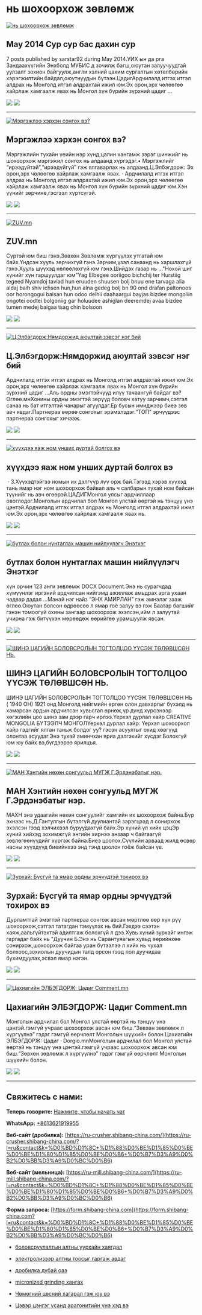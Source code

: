# нь шохоорхож зөвлөмж

<a href="https://swt.shibang-china.com/?l=ru&img&k=%D0%BD%D1%8C+%D1%88%D0%BE%D1%85%D0%BE%D0%BE%D1%80%D1%85%D0%BE%D0%B6+%D0%B7%D3%A9%D0%B2%D0%BB%D3%A9%D0%BC%D0%B6" target="_blank">![нь шохоорхож зөвлөмж](http://static.shibang-china.com/all-800x300/352.jpg)</a>

## May 2014 Сур сур бас дахин сур
7 posts published by sarstar92 during May 2014.УИХ ын да рга Зандаахүүгийн Энхболд МУБИС д зочилж багш,оюутан залуучуудтай уулзалт зохион байгуулж,англи хэлний цахим сургалтын хөтөлбөрийн хэрэгжилтийн байдал,оюутнуудын бүтээн.ЦадигАрдчилалд итгэх итгэл алдрах нь Монголд итгэл алдрахтай ижил юм.Эх орон,эрх чөлөөгөө хайрлаж хамгаалж явах нь Монгол хүн бүрийн зүрхний цадиг …


<a href="https://whatsapp.shibangsoft.com/WhatsApp.php" target="_blank" title="WhatsApp">![](http://static.shibang-china.com/icon/whatsapp.png)</a> <a href="https://swt.shibang-china.com/?l=ru&icon&k=%D0%BD%D1%8C+%D1%88%D0%BE%D1%85%D0%BE%D0%BE%D1%80%D1%85%D0%BE%D0%B6+%D0%B7%D3%A9%D0%B2%D0%BB%D3%A9%D0%BC%D0%B6" target="_blank">![](http://static.shibang-china.com/icon/chat-ru.png)</a>

---

<a href="https://swt.shibang-china.com/?l=ru&img&k=%D0%BD%D1%8C+%D1%88%D0%BE%D1%85%D0%BE%D0%BE%D1%80%D1%85%D0%BE%D0%B6+%D0%B7%D3%A9%D0%B2%D0%BB%D3%A9%D0%BC%D0%B6" target="_blank">![Мэргэжлээ хэрхэн сонгох вэ?](http://static.shibang-china.com/all-800x300/1365.jpg)</a>

## Мэргэжлээ хэрхэн сонгох вэ?
Мэргэжлийн тухайн үеийн нэр хүнд,цалин хангамж зэрэг шинжийг нь шохоорхож мэргэжил сонгох нь алдаанд хүргэдэг.• Мэргэжлийг “ирээдүйтэй”,“ирээдүйгүй” гэж ялгаварлах нь алдаанд.Ц.Элбэгдорж: Эх орон,эрх чөлөөгөө хайрлаж хамгаалж явах.&nbsp;&#0183;&#32;Ардчилалд итгэх итгэл алдрах нь Монголд итгэл алдрахтай ижил юм.Эх орон,эрх чөлөөгөө хайрлаж хамгаалж явах нь Монгол хүн бүрийн зүрхний цадиг юм.Хэн үүнийг зөрчинө,гэсгээл хүртсүгэй.


<a href="https://whatsapp.shibangsoft.com/WhatsApp.php" target="_blank" title="WhatsApp">![](http://static.shibang-china.com/icon/whatsapp.png)</a> <a href="https://swt.shibang-china.com/?l=ru&icon&k=%D0%BD%D1%8C+%D1%88%D0%BE%D1%85%D0%BE%D0%BE%D1%80%D1%85%D0%BE%D0%B6+%D0%B7%D3%A9%D0%B2%D0%BB%D3%A9%D0%BC%D0%B6" target="_blank">![](http://static.shibang-china.com/icon/chat-ru.png)</a>

---

<a href="https://swt.shibang-china.com/?l=ru&img&k=%D0%BD%D1%8C+%D1%88%D0%BE%D1%85%D0%BE%D0%BE%D1%80%D1%85%D0%BE%D0%B6+%D0%B7%D3%A9%D0%B2%D0%BB%D3%A9%D0%BC%D0%B6" target="_blank">![ZUV.mn](http://static.shibang-china.com/all-800x300/724.jpg)</a>

## ZUV.mn
Сүртэй юм биш гэнэ.Зөвхөн Зөвлөмж хүргүүлэх утгатай юм байх.Үндсэн хууль зөрчихгүй гэнэ.Зарчим,үзэл санаанд нь харшлахгүй гэнэ.Хууль шүүхэд нөлөөлөхгүй юм гэнэ.Шийдэх газар нь …&quot;Нохой шиг хүнийг хүн гаршуулдаг юм&quot;Yag Elbegee ooriigoo bichchij ter Hurstiig tegeed Nyamdoj taviad hun eruuden shuusen bolj bnuu ene tarvaga alia aldaj baih shiv ichsen hun,hun alna gedeg bolj bn 90 ond drafan paltonoos oor horongogui baisan hun odoo delhii daahaargui bayjas bizdee mongoliin ongotei oodtei bolgoniig gar holuudee ashiglan deeremdej avaa bizdee tumen medej baigaa tsag chin bolsoon


<a href="https://whatsapp.shibangsoft.com/WhatsApp.php" target="_blank" title="WhatsApp">![](http://static.shibang-china.com/icon/whatsapp.png)</a> <a href="https://swt.shibang-china.com/?l=ru&icon&k=%D0%BD%D1%8C+%D1%88%D0%BE%D1%85%D0%BE%D0%BE%D1%80%D1%85%D0%BE%D0%B6+%D0%B7%D3%A9%D0%B2%D0%BB%D3%A9%D0%BC%D0%B6" target="_blank">![](http://static.shibang-china.com/icon/chat-ru.png)</a>

---

<a href="https://swt.shibang-china.com/?l=ru&img&k=%D0%BD%D1%8C+%D1%88%D0%BE%D1%85%D0%BE%D0%BE%D1%80%D1%85%D0%BE%D0%B6+%D0%B7%D3%A9%D0%B2%D0%BB%D3%A9%D0%BC%D0%B6" target="_blank">![Ц.Элбэгдорж:Нямдоржид аюултай зэвсэг нэг бий](http://static.shibang-china.com/all-800x300/718.jpg)</a>

## Ц.Элбэгдорж:Нямдоржид аюултай зэвсэг нэг бий
Ардчилалд итгэх итгэл алдрах нь Монголд итгэл алдрахтай ижил юм.Эх орон,эрх чөлөөгөө хайрлаж хамгаалж явах нь Монгол хүн бүрийн зүрхний цадиг …Аль ордны эмэгтэйчүүд илүү тачаангуй байдаг вэ? Өглөө.мнХонины ордны эмэгтэй зөрүүд боловч хатуу зарчимч,сэтгэл санаа нь бат итгэлтэй чанарыг агуулдаг.Ер бусын имиджээр биеэ зөв авч явдаг.Партнераа өөрөө сонгохыг эрэмэлздэг.“ТОП” эрчүүдээс партнераа сонгохыг хичээж.


<a href="https://whatsapp.shibangsoft.com/WhatsApp.php" target="_blank" title="WhatsApp">![](http://static.shibang-china.com/icon/whatsapp.png)</a> <a href="https://swt.shibang-china.com/?l=ru&icon&k=%D0%BD%D1%8C+%D1%88%D0%BE%D1%85%D0%BE%D0%BE%D1%80%D1%85%D0%BE%D0%B6+%D0%B7%D3%A9%D0%B2%D0%BB%D3%A9%D0%BC%D0%B6" target="_blank">![](http://static.shibang-china.com/icon/chat-ru.png)</a>

---

<a href="https://swt.shibang-china.com/?l=ru&img&k=%D0%BD%D1%8C+%D1%88%D0%BE%D1%85%D0%BE%D0%BE%D1%80%D1%85%D0%BE%D0%B6+%D0%B7%D3%A9%D0%B2%D0%BB%D3%A9%D0%BC%D0%B6" target="_blank">![хүүхдээ яаж ном унших дуртай болгох вэ](http://static.shibang-china.com/all-800x300/591.jpg)</a>

## хүүхдээ яаж ном унших дуртай болгох вэ
&nbsp;&#0183;&#32;3.Хүүхэдтэйгээ номын их дэлгүүр лүү орж бай.Тэгээд хэрэв хүүхэд тань ямар нэг ном шохоорхож байвал аль ч салбарын тухай ном байсан түүнийг нь авч өгөөрэй.ЦАДИГМонгол улсыг ардчиллаар овоглодог.Монголын ардчилал бол Монгол улстай өөртэй нь тэнцүү үнэ цэнтэй.Ардчилалд итгэх итгэл алдрах нь Монголд итгэл алдрахтай ижил юм.Эх орон,эрх чөлөөгөө хайрлаж хамгаалж явах нь.


<a href="https://whatsapp.shibangsoft.com/WhatsApp.php" target="_blank" title="WhatsApp">![](http://static.shibang-china.com/icon/whatsapp.png)</a> <a href="https://swt.shibang-china.com/?l=ru&icon&k=%D0%BD%D1%8C+%D1%88%D0%BE%D1%85%D0%BE%D0%BE%D1%80%D1%85%D0%BE%D0%B6+%D0%B7%D3%A9%D0%B2%D0%BB%D3%A9%D0%BC%D0%B6" target="_blank">![](http://static.shibang-china.com/icon/chat-ru.png)</a>

---

<a href="https://swt.shibang-china.com/?l=ru&img&k=%D0%BD%D1%8C+%D1%88%D0%BE%D1%85%D0%BE%D0%BE%D1%80%D1%85%D0%BE%D0%B6+%D0%B7%D3%A9%D0%B2%D0%BB%D3%A9%D0%BC%D0%B6" target="_blank">![бутлах болон нунтаглах машин нийлүүлэгч Энэтхэг](http://static.shibang-china.com/all-800x300/619.jpg)</a>

## бутлах болон нунтаглах машин нийлүүлэгч Энэтхэг
хүн орчин 123 анги зөвлөмж DOCX Document.Энэ нь сурагчдад хүмүүнлэг иргэний ардчилсан нийгэмд ажиллаж амьдрах арга ухаан чадвар дадал …Манай нэг найз “ЭНХ АМИРЛАН” гэж эмнэлэг зааж өглөө.Оюутан болсон өдрөөсөө л ямар гоё залуу вэ гэж Баатар багшийг гэнэн томоогүй охины зангаар шохоорхож эхэлсэн,ийм л залуутай учирна гэж битүүхэн мөрөөдөж өөрийгөө урамшуулж явсан.


<a href="https://whatsapp.shibangsoft.com/WhatsApp.php" target="_blank" title="WhatsApp">![](http://static.shibang-china.com/icon/whatsapp.png)</a> <a href="https://swt.shibang-china.com/?l=ru&icon&k=%D0%BD%D1%8C+%D1%88%D0%BE%D1%85%D0%BE%D0%BE%D1%80%D1%85%D0%BE%D0%B6+%D0%B7%D3%A9%D0%B2%D0%BB%D3%A9%D0%BC%D0%B6" target="_blank">![](http://static.shibang-china.com/icon/chat-ru.png)</a>

---

<a href="https://swt.shibang-china.com/?l=ru&img&k=%D0%BD%D1%8C+%D1%88%D0%BE%D1%85%D0%BE%D0%BE%D1%80%D1%85%D0%BE%D0%B6+%D0%B7%D3%A9%D0%B2%D0%BB%D3%A9%D0%BC%D0%B6" target="_blank">![ШИНЭ ЦАГИЙН БОЛОВСРОЛЫН ТОГТОЛЦОО ҮҮСЭЖ ТӨЛӨВШСӨН НЬ.](http://static.shibang-china.com/all-800x300/686.jpg)</a>

## ШИНЭ ЦАГИЙН БОЛОВСРОЛЫН ТОГТОЛЦОО ҮҮСЭЖ ТӨЛӨВШСӨН НЬ.
ШИНЭ ЦАГИЙН БОЛОВСРОЛЫН ТОГТОЛЦОО ҮҮСЭЖ ТӨЛӨВШСӨН НЬ ( 1940 ОН) 1921 онд Монголд нийгмийн өргөн олон давхаргыг бүхэлд нь хамарсан ардын ардчилсан хувьсгал өрнөж,үр дүнд хүрсэнээр хөгжлийн цоо шинэ зам дээр гарч ирлээ.Үерхэл дурлал хайр CREATIVE MONGOLIA БҮТЭЭЛЧ МОНГОЛҮерхэл дурлал хайр: Үерхэл шохоорхол хайр гэдгийг ялган таньж болдог уу? гэсэн асуултыг охид хөвгүүд олонтаа асуудаг.Энэ тухай аминчхан яриа дэлгэхийг хүсдэг.Болохгүй юм юу байх вэ,бүгдээрээ ярилцъя.


<a href="https://whatsapp.shibangsoft.com/WhatsApp.php" target="_blank" title="WhatsApp">![](http://static.shibang-china.com/icon/whatsapp.png)</a> <a href="https://swt.shibang-china.com/?l=ru&icon&k=%D0%BD%D1%8C+%D1%88%D0%BE%D1%85%D0%BE%D0%BE%D1%80%D1%85%D0%BE%D0%B6+%D0%B7%D3%A9%D0%B2%D0%BB%D3%A9%D0%BC%D0%B6" target="_blank">![](http://static.shibang-china.com/icon/chat-ru.png)</a>

---

<a href="https://swt.shibang-china.com/?l=ru&img&k=%D0%BD%D1%8C+%D1%88%D0%BE%D1%85%D0%BE%D0%BE%D1%80%D1%85%D0%BE%D0%B6+%D0%B7%D3%A9%D0%B2%D0%BB%D3%A9%D0%BC%D0%B6" target="_blank">![МАН Хэнтийн нөхөн сонгуульд МУГЖ Г.Эрдэнэбатыг нэр.](http://static.shibang-china.com/all-800x300/238.jpg)</a>

## МАН Хэнтийн нөхөн сонгуульд МУГЖ Г.Эрдэнэбатыг нэр.
МАХН энэ удаагийн нөхөн сонгуулийг хамгийн их шохоорхож байна.Бүр эхнээс нь,Д.Гантулгын бүтэлгүй дуулиантай зэрэгцээд л сонирхож эхэлсэн гээд хэлчихвэл буруудахгүй байх.Эр хүний үл хийх цэцЭр хүний хийхэд зохимжгүй энгийн хирнээ анзаар ч байгаагүй зөвлөгөөнүүдийг хүргэж байна.Биеэ цоолох.Сүүлийн арваад жилд өсвөр насны хүүхдүүд биеийнхээ энд тэнд цоолон гоёж байсан үе.


<a href="https://whatsapp.shibangsoft.com/WhatsApp.php" target="_blank" title="WhatsApp">![](http://static.shibang-china.com/icon/whatsapp.png)</a> <a href="https://swt.shibang-china.com/?l=ru&icon&k=%D0%BD%D1%8C+%D1%88%D0%BE%D1%85%D0%BE%D0%BE%D1%80%D1%85%D0%BE%D0%B6+%D0%B7%D3%A9%D0%B2%D0%BB%D3%A9%D0%BC%D0%B6" target="_blank">![](http://static.shibang-china.com/icon/chat-ru.png)</a>

---

<a href="https://swt.shibang-china.com/?l=ru&img&k=%D0%BD%D1%8C+%D1%88%D0%BE%D1%85%D0%BE%D0%BE%D1%80%D1%85%D0%BE%D0%B6+%D0%B7%D3%A9%D0%B2%D0%BB%D3%A9%D0%BC%D0%B6" target="_blank">![Зурхай: Бүсгүй та ямар ордны эрчүүдтэй тохирох вэ](http://static.shibang-china.com/all-800x300/913.jpg)</a>

## Зурхай: Бүсгүй та ямар ордны эрчүүдтэй тохирох вэ
Дурламтгай эмэгтэй партнераа сонгож авсан мөртлөө өөр хүн рүү шохоорхож,сэтгэл татагдан тэмүүлэх нь бий.Гэхдээ сээтэн хаяж,аальгүйтэхтэй адилтгаж болохгүй л дээ.Хувь хүний зурхайг ингэж гаргадаг байх нь &quot;Дуучин Б.Энэ нь Сарантуяагын хувьд өөрийнхөө сонирхож,шохоорхож байгаа уран бүтээлээ л хийх нь чухал болхоос,зохиолын дуучидын талд орсон гээд поп дуучидаа бухимдуулах,эсвэл ямар нэгэн.


<a href="https://whatsapp.shibangsoft.com/WhatsApp.php" target="_blank" title="WhatsApp">![](http://static.shibang-china.com/icon/whatsapp.png)</a> <a href="https://swt.shibang-china.com/?l=ru&icon&k=%D0%BD%D1%8C+%D1%88%D0%BE%D1%85%D0%BE%D0%BE%D1%80%D1%85%D0%BE%D0%B6+%D0%B7%D3%A9%D0%B2%D0%BB%D3%A9%D0%BC%D0%B6" target="_blank">![](http://static.shibang-china.com/icon/chat-ru.png)</a>

---

<a href="https://swt.shibang-china.com/?l=ru&img&k=%D0%BD%D1%8C+%D1%88%D0%BE%D1%85%D0%BE%D0%BE%D1%80%D1%85%D0%BE%D0%B6+%D0%B7%D3%A9%D0%B2%D0%BB%D3%A9%D0%BC%D0%B6" target="_blank">![Цахиагийн ЭЛБЭГДОРЖ: Цадиг Comment.mn](http://static.shibang-china.com/all-800x300/810.jpg)</a>

## Цахиагийн ЭЛБЭГДОРЖ: Цадиг Comment.mn
Монголын ардчилал бол Монгол улстай өөртэй нь тэнцүү үнэ цэнтэй.гэмгүй учраас шохоорхож авсан юм биш.“Зөвхөн зөвлөмж л хүргүүлнэ” гэдэг гэмгүй өөрчлөлт Монголын шүүхийн болон.Цахиагийн ЭЛБЭГДОРЖ: Цадиг &#183; Dorgio.mnМонголын ардчилал бол Монгол улстай өөртэй нь тэнцүү үнэ цэнтэй.гэмгүй учраас шохоорхож авсан юм биш.“Зөвхөн зөвлөмж л хүргүүлнэ” гэдэг гэмгүй өөрчлөлт Монголын шүүхийн болон.


<a href="https://whatsapp.shibangsoft.com/WhatsApp.php" target="_blank" title="WhatsApp">![](http://static.shibang-china.com/icon/whatsapp.png)</a> <a href="https://swt.shibang-china.com/?l=ru&icon&k=%D0%BD%D1%8C+%D1%88%D0%BE%D1%85%D0%BE%D0%BE%D1%80%D1%85%D0%BE%D0%B6+%D0%B7%D3%A9%D0%B2%D0%BB%D3%A9%D0%BC%D0%B6" target="_blank">![](http://static.shibang-china.com/icon/chat-ru.png)</a>

---
## Свяжитесь с нами:

**Теперь говорите:** [Нажмите, чтобы начать чат](https://swt.shibang-china.com?l=ru&contact&k=%D0%BD%D1%8C+%D1%88%D0%BE%D1%85%D0%BE%D0%BE%D1%80%D1%85%D0%BE%D0%B6+%D0%B7%D3%A9%D0%B2%D0%BB%D3%A9%D0%BC%D0%B6)

**WhatsApp:**  [+8613621919955](https://whatsapp.shibangsoft.com/WhatsApp.php)

**Веб-сайт (дробилка):** [https://ru-crusher.shibang-china.com/](https://ru-crusher.shibang-china.com/?l=ru&contact&k=%D0%BD%D1%8C+%D1%88%D0%BE%D1%85%D0%BE%D0%BE%D1%80%D1%85%D0%BE%D0%B6+%D0%B7%D3%A9%D0%B2%D0%BB%D3%A9%D0%BC%D0%B6)

**Веб-сайт (мельница):** [https://ru-mill.shibang-china.com/](https://ru-mill.shibang-china.com/?l=ru&contact&k=%D0%BD%D1%8C+%D1%88%D0%BE%D1%85%D0%BE%D0%BE%D1%80%D1%85%D0%BE%D0%B6+%D0%B7%D3%A9%D0%B2%D0%BB%D3%A9%D0%BC%D0%B6)

**Форма запроса:** [https://form.shibang-china.com](https://form.shibang-china.com?l=ru&contact&k=%D0%BD%D1%8C+%D1%88%D0%BE%D1%85%D0%BE%D0%BE%D1%80%D1%85%D0%BE%D0%B6+%D0%B7%D3%A9%D0%B2%D0%BB%D3%A9%D0%BC%D0%B6)

* [боловсруулалтын алтны уурхайн хаягдал](../130/%D0%B1%D0%BE%D0%BB%D0%BE%D0%B2%D1%81%D1%80%D1%83%D1%83%D0%BB%D0%B0%D0%BB%D1%82%D1%8B%D0%BD%20%D0%B0%D0%BB%D1%82%D0%BD%D1%8B%20%D1%83%D1%83%D1%80%D1%85%D0%B0%D0%B9%D0%BD%20%D1%85%D0%B0%D1%8F%D0%B3%D0%B4%D0%B0%D0%BB.md)

* [электролизээр алтны тоосыг гаргаж авдаг](../128/%D1%8D%D0%BB%D0%B5%D0%BA%D1%82%D1%80%D0%BE%D0%BB%D0%B8%D0%B7%D1%8D%D1%8D%D1%80%20%D0%B0%D0%BB%D1%82%D0%BD%D1%8B%20%D1%82%D0%BE%D0%BE%D1%81%D1%8B%D0%B3%20%D0%B3%D0%B0%D1%80%D0%B3%D0%B0%D0%B6%20%D0%B0%D0%B2%D0%B4%D0%B0%D0%B3.md)

* [дробилка дубай оаэ](../130/%D0%B4%D1%80%D0%BE%D0%B1%D0%B8%D0%BB%D0%BA%D0%B0%20%D0%B4%D1%83%D0%B1%D0%B0%D0%B9%20%D0%BE%D0%B0%D1%8D.md)

* [micronized grinding хангах](../126/micronized%20grinding%20%D1%85%D0%B0%D0%BD%D0%B3%D0%B0%D1%85.md)

* [Чөмөгний цөсний хагарал гэж юу вэ](../130/%D0%A7%D3%A9%D0%BC%D3%A9%D0%B3%D0%BD%D0%B8%D0%B9%20%D1%86%D3%A9%D1%81%D0%BD%D0%B8%D0%B9%20%D1%85%D0%B0%D0%B3%D0%B0%D1%80%D0%B0%D0%BB%20%D0%B3%D1%8D%D0%B6%20%D1%8E%D1%83%20%D0%B2%D1%8D.md)

* [Цэвэр цэнгэг усанд арагонитийн үнэ хэд вэ](../129/%D0%A6%D1%8D%D0%B2%D1%8D%D1%80%20%D1%86%D1%8D%D0%BD%D0%B3%D1%8D%D0%B3%20%D1%83%D1%81%D0%B0%D0%BD%D0%B4%20%D0%B0%D1%80%D0%B0%D0%B3%D0%BE%D0%BD%D0%B8%D1%82%D0%B8%D0%B9%D0%BD%20%D2%AF%D0%BD%D1%8D%20%D1%85%D1%8D%D0%B4%20%D0%B2%D1%8D.md)